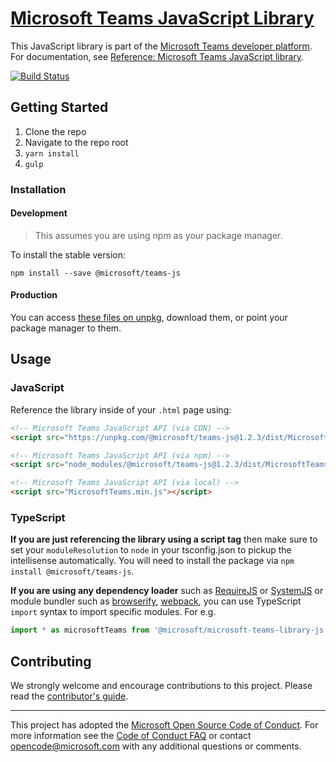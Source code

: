 # [Microsoft Teams JavaScript Library](https://msdn.microsoft.com/en-us/microsoft-teams/)

This JavaScript library is part of the [Microsoft Teams developer platform](https://msdn.microsoft.com/en-us/microsoft-teams/). For documentation, see [Reference: Microsoft Teams JavaScript library](https://docs.microsoft.com/en-us/javascript/api/overview/msteams-client).

[![Build Status](https://travis-ci.org/OfficeDev/microsoft-teams-library-js.svg?branch=master)](https://travis-ci.org/OfficeDev/microsoft-teams-library-js)

## Getting Started
1. Clone the repo
2. Navigate to the repo root
3. `yarn install`
4. `gulp`

### Installation

#### Development
> This assumes you are using npm as your package manager.

To install the stable version:

`npm install --save @microsoft/teams-js`

#### Production

You can access [these files on unpkg](https://unpkg.com/@microsoft/teams-js@1.2.3/dist/MicrosoftTeams.min.js), download them, or point your package manager to them.

## Usage

### JavaScript

Reference the library inside of your `.html` page using:
```html
<!-- Microsoft Teams JavaScript API (via CDN) -->
<script src="https://unpkg.com/@microsoft/teams-js@1.2.3/dist/MicrosoftTeams.min.js"></script>

<!-- Microsoft Teams JavaScript API (via npm) -->
<script src="node_modules/@microsoft/teams-js@1.2.3/dist/MicrosoftTeams.min.js"></script>

<!-- Microsoft Teams JavaScript API (via local) -->
<script src="MicrosoftTeams.min.js"></script>
```

### TypeScript

**If you are just referencing the library using a script tag** then make sure to set your `moduleResolution` to `node` in your tsconfig.json to pickup the intellisense automatically. You will need to install the package via `npm install @microsoft/teams-js`.

**If you are using any dependency loader** such as [RequireJS](http://requirejs.org/) or [SystemJS](https://github.com/systemjs/systemjs) or module bundler such as [browserify](http://browserify.org/), [webpack](https://webpack.github.io/), you can use TypeScript `import` syntax to import specific modules. For e.g.

```typescript
import * as microsoftTeams from '@microsoft/microsoft-teams-library-js';
```

## Contributing
We strongly welcome and encourage contributions to this project. Please read the [contributor's guide](CONTRIBUTING.md).

- - -

This project has adopted the [Microsoft Open Source Code of Conduct](https://opensource.microsoft.com/codeofconduct/). For more information see the [Code of Conduct FAQ](https://opensource.microsoft.com/codeofconduct/faq/) or contact [opencode@microsoft.com](mailto:opencode@microsoft.com) with any additional questions or comments.
